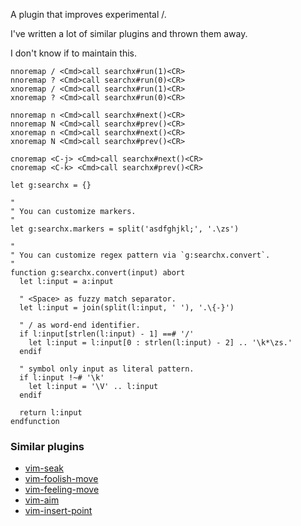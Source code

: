 A plugin that improves experimental /.

I've written a lot of similar plugins and thrown them away.

I don't know if to maintain this.

```vim
nnoremap / <Cmd>call searchx#run(1)<CR>
nnoremap ? <Cmd>call searchx#run(0)<CR>
xnoremap / <Cmd>call searchx#run(1)<CR>
xnoremap ? <Cmd>call searchx#run(0)<CR>

nnoremap n <Cmd>call searchx#next()<CR>
nnoremap N <Cmd>call searchx#prev()<CR>
xnoremap n <Cmd>call searchx#next()<CR>
xnoremap N <Cmd>call searchx#prev()<CR>

cnoremap <C-j> <Cmd>call searchx#next()<CR>
cnoremap <C-k> <Cmd>call searchx#prev()<CR>

let g:searchx = {}

"
" You can customize markers.
"
let g:searchx.markers = split('asdfghjkl;', '.\zs')

"
" You can customize regex pattern via `g:searchx.convert`.
"
function g:searchx.convert(input) abort
  let l:input = a:input

  " <Space> as fuzzy match separator.
  let l:input = join(split(l:input, ' '), '.\{-}')

  " / as word-end identifier.
  if l:input[strlen(l:input) - 1] ==# '/'
    let l:input = l:input[0 : strlen(l:input) - 2] .. '\k*\zs.'
  endif

  " symbol only input as literal pattern.
  if l:input !~# '\k'
    let l:input = '\V' .. l:input
  endif

  return l:input
endfunction
```


### Similar plugins

- [vim-seak](https://github.com/hrsh7th/vim-seak)
- [vim-foolish-move](https://github.com/hrsh7th/vim-foolish-move)
- [vim-feeling-move](https://github.com/hrsh7th/vim-feeling-move)
- [vim-aim](https://github.com/hrsh7th/vim-aim)
- [vim-insert-point](https://github.com/hrsh7th/vim-insert-point)

